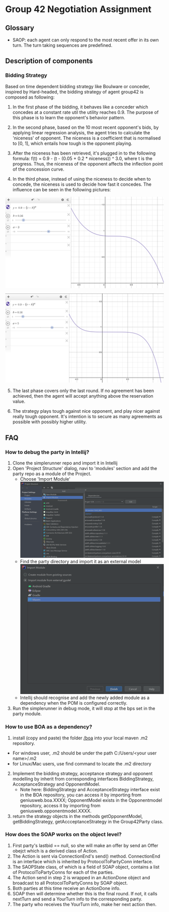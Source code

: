 # Group 42 Negotiation Assignment

## Glossary

* SAOP: each agent can only respond to the most recent offer in its own turn. The turn taking sequences are predefined.

## Description of components

### Bidding Strategy

Based on time dependent bidding strategy like Boulware or conceder, inspired by Hard-headed,
the bidding strategy of agent group42 is composed as following:
1. In the first phase of the bidding, it behaves like a conceder which concedes at a constant rate util
the utility reaches 0.9. The purpose of this phase is to learn the opponent's behavior pattern.
   
2. In the second phase, based on the 10 most recent opponent's bids, by applying linear regression analysis,
the agent tries to calculate the 'niceness' of opponent. The niceness is a coefficient that is normalised to [0, 1], 
which entails how tough is the opponent playing.
   
3. After the niceness has been retrieved, it's plugged in to the following formula: 
f(t) = 0.9 - (t - (0.05 + 0.2 * niceness)) ^ 3.0, where t is the progress. Thus, the niceness of the opponent affects
the inflection point of the concession curve. 
   
4. In the third phase, instead of using the niceness to decide when to concede, the niceness is used to 
decide how fast it concedes. The influence can be seen in the following pictures:
   
![time function](./images/concession_curve_1.png)
   
![time_function](./images/concession_curve_2.png)


5. The last phase covers only the last round. If no agreement has been achieved, then the agent will accept anything
above the reservation value.
   
6. The strategy plays tough against nice opponent, and play nicer against really tough opponent. It's intention is to 
secure as many agreements as possible with possibly higher utility. 

## FAQ

### How to debug the party in Intellij?

1. Clone the simplerunner repo and import it in Intellij
2. Open 'Project Structure' dialog, navi to 'modules' section and add the party repo as a module of the Project.
    * Choose 'Import Module' 
        ![import module](./images/import_module.png "Step1: import module")
    * Find the party directory and import it as an external model
        ![external_module](./images/external_module.png)
    * Intellij should recognise and add the newly added module as a dependency when the POM is configured correctly.
3. Run the simplerunner in debug mode, it will stop at the bps set in the party module.
   
### How to use BOA as a dependency?

1. install (copy and paste) the folder [/boa](jars) into your local maven .m2 repository. 
 * For windows user, .m2 should be under the path C:/Users/\<your user name\>/.m2
 * for Linux/Mac users, use find command to locate the .m2 directory

2. Implement the bidding strategy, acceptance strategy and opponent modelling by inherit from 
corresponding interfaces BiddingStrategy, AcceptanceStrategy and OpponentModel.
   * Note here: BiddingStrategy and AcceptanceStrategy interface exist in the BOA repository,
    you can access it by importing from geniusweb.boa.XXXX; OpponentModel exists in the Opponentmodel
     repository, access it by importing from geniusweb.opponentmodel.XXXX.
3. return the strategy objects in the methods getOpponentModel, getBiddingStrategy,
   getAccceptanceStrategy in the Group42Party class.
   

### How does the SOAP works on the object level?

1. First party's lastbid == null, so she will make an offer by send an Offer obejct which is a derived
class of Action.
2. The Action is sent via ConnectionEnd's send() method. ConnectionEnd is an interface which is inherited
by ProtocolToPartyConn interface.
3. The SAOPState class, of which is a field of SOAP object, contains a list of ProtocolToPartyConns for each of the parties.
4. The Action send in step 2 is wrapped in an ActionDone object and broadcast to all ProtocolToPartyConns by SOAP object.
5. Both parties at this time receive an ActionDone info. 
6. SOAP then will determine whether this is the final round. If not, it calls nextTurn and send a YourTurn info to 
the corresponding party.
7. The party who receives the YourTurn info, make her next action then. 
